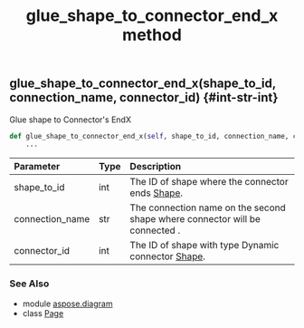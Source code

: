 ﻿---
title: glue_shape_to_connector_end_x method
second_title: Aspose.Diagram for Python via .NET API References
description: 
type: docs
weight: 210
url: /python-net/aspose.diagram/page/glue_shape_to_connector_end_x/
is_root: false
---

## glue_shape_to_connector_end_x(shape_to_id, connection_name, connector_id) {#int-str-int}

Glue shape to Connector's EndX



```python
def glue_shape_to_connector_end_x(self, shape_to_id, connection_name, connector_id):
    ...
```


| Parameter | Type | Description |
| :- | :- | :- |
| shape_to_id | int | The ID of shape where the connector ends [Shape](/diagram/python-net/aspose.diagram/shape). |
| connection_name | str | The connection name on the second shape where connector will be connected . |
| connector_id | int | The ID of shape with type Dynamic connector [Shape](/diagram/python-net/aspose.diagram/shape). |



### See Also
* module [aspose.diagram](../../)
* class [Page](/diagram/python-net/aspose.diagram/page)
